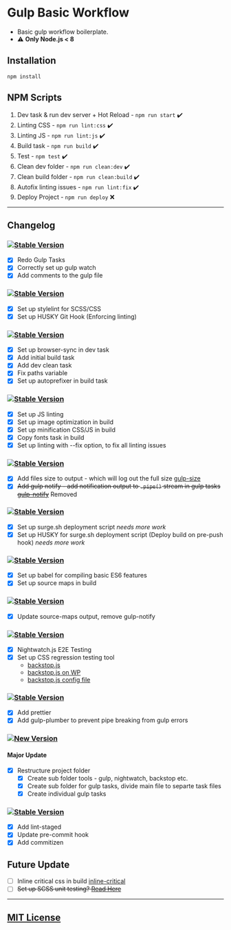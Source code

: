 # Gulp Basic Workflow

- Basic gulp workflow boilerplate.
- :warning: **Only Node.js < 8**

## Installation

```
npm install
```

## NPM Scripts

1. Dev task & run dev server + Hot Reload - ```npm run start``` ✔️
2. Linting CSS - ```npm run lint:css``` ✔️
3. Linting JS - ```npm run lint:js``` ✔️
4. Build task - ```npm run build``` ✔️
5. Test - ```npm test``` ✔️
6. Clean dev folder - ```npm run clean:dev``` ✔️
7. Clean build folder - ```npm run clean:build``` ✔️
8. Autofix linting issues - ```npm run lint:fix``` ️✔️
9. Deploy Project - ```npm run deploy``` ❌

---

## Changelog

### [![Stable Version](https://img.shields.io/badge/version-0.2.0-green.svg)]()
- [x] Redo Gulp Tasks
- [x] Correctly set up gulp watch
- [x] Add comments to the gulp file

### [![Stable Version](https://img.shields.io/badge/version-0.4.0-green.svg)]()
- [x] Set up stylelint for SCSS/CSS
- [x] Set up HUSKY Git Hook (Enforcing linting)

### [![Stable Version](https://img.shields.io/badge/version-0.5.0-green.svg)]()
- [x] Set up browser-sync in dev task
- [x] Add initial build task
- [x] Add dev clean task
- [x] Fix paths variable
- [x] Set up autoprefixer in build task

### [![Stable Version](https://img.shields.io/badge/version-0.6.0-green.svg)]()
- [x] Set up JS linting
- [x] Set up image optimization in build
- [x] Set up minification CSS/JS in build
- [x] Copy fonts task in build
- [x] Set up linting with --fix option, to fix all linting issues

### [![Stable Version](https://img.shields.io/badge/version-0.7.0-green.svg)]()
- [x] Add files size to output - which will log out the full size [gulp-size](https://www.npmjs.com/package/gulp-size)
- [x] ~~Add gulp notify - add notification output to ```.pipe()``` stream in gulp tasks [gulp-notify](https://www.npmjs.com/package/gulp-notify)~~ Removed

### [![Stable Version](https://img.shields.io/badge/version-0.7.1-green.svg)]()
- [x] Set up surge.sh deployment script *needs more work*
- [x] Set up HUSKY for surge.sh deployment script (Deploy build on pre-push hook) *needs more work*

### [![Stable Version](https://img.shields.io/badge/version-0.7.2-green.svg)]()
- [x] Set up babel for compiling basic ES6 features
- [x] Set up source maps in build

### [![Stable Version](https://img.shields.io/badge/version-0.7.3-green.svg)]()
- [x] Update source-maps output, remove gulp-notify

### [![Stable Version](https://img.shields.io/badge/version-0.7.4-green.svg)]()
- [x] Nightwatch.js E2E Testing
- [x] Set up CSS regression testing tool
  - [backstop.js](https://github.com/garris/BackstopJS)
  - [backstop.js on WP](https://www.christoflee.co.uk/backstopjs-a-beginners-guide-to-testing-in-wordpress/)
  - [backstop.js config file](https://github.com/wlsf82/backstop-config)

### [![Stable Version](https://img.shields.io/badge/version-0.7.5-green.svg)]()
- [x] Add prettier
- [x] Add gulp-plumber to prevent pipe breaking from gulp errors

### [![New Version](https://img.shields.io/badge/version-1.0.0-orange.svg)]()
#### Major Update
- [x] Restructure project folder
  - [x] Create sub folder tools - gulp, nightwatch, backstop etc.
  - [x] Create sub folder for gulp tasks, divide main file to separte task files
  - [x] Create individual gulp tasks

### [![Stable Version](https://img.shields.io/badge/version-1.2.1-green.svg)]()
- [x] Add lint-staged
- [x] Update pre-commit hook
- [x] Add commitizen

## Future Update

- [ ] Inline critical css in build [inline-critical](https://github.com/addyosmani/critical)
- [ ] ~~Set up SCSS unit testing? [Read Here](https://seesparkbox.com/foundry/how_and_why_we_unit_test_our_sass)~~
---
## [MIT License](LICENSE.md)

